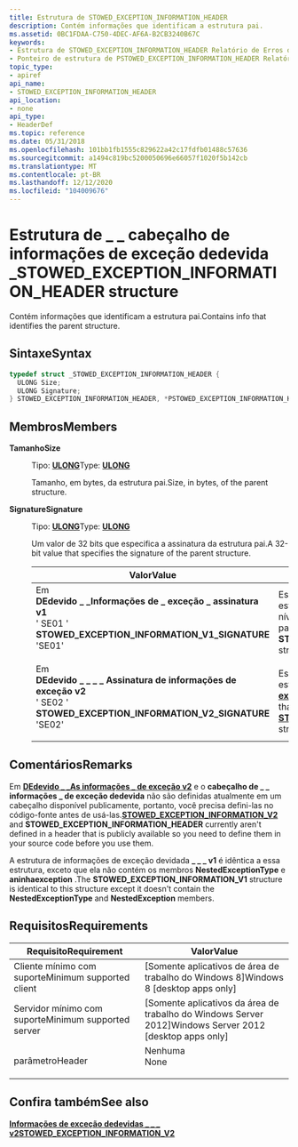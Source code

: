 ```yaml
---
title: Estrutura de STOWED_EXCEPTION_INFORMATION_HEADER
description: Contém informações que identificam a estrutura pai.
ms.assetid: 0BC1FDAA-C750-4DEC-AF6A-B2CB3240B67C
keywords:
- Estrutura de STOWED_EXCEPTION_INFORMATION_HEADER Relatório de Erros do Windows
- Ponteiro de estrutura de PSTOWED_EXCEPTION_INFORMATION_HEADER Relatório de Erros do Windows
topic_type:
- apiref
api_name:
- STOWED_EXCEPTION_INFORMATION_HEADER
api_location:
- none
api_type:
- HeaderDef
ms.topic: reference
ms.date: 05/31/2018
ms.openlocfilehash: 101bb1fb1555c829622a42c17fdfb01488c57636
ms.sourcegitcommit: a1494c819bc5200050696e66057f1020f5b142cb
ms.translationtype: MT
ms.contentlocale: pt-BR
ms.lasthandoff: 12/12/2020
ms.locfileid: "104009676"
---
```

# <a name="stowed_exception_information_header-structure"></a><span data-ttu-id="32860-105">Estrutura de \_ \_ cabeçalho de informações de exceção dedevida \_</span><span class="sxs-lookup"><span data-stu-id="32860-105">STOWED\_EXCEPTION\_INFORMATION\_HEADER structure</span></span>

<span data-ttu-id="32860-106">Contém informações que identificam a estrutura pai.</span><span class="sxs-lookup"><span data-stu-id="32860-106">Contains info that identifies the parent structure.</span></span>

## <a name="syntax"></a><span data-ttu-id="32860-107">Sintaxe</span><span class="sxs-lookup"><span data-stu-id="32860-107">Syntax</span></span>


```C++
typedef struct _STOWED_EXCEPTION_INFORMATION_HEADER {
  ULONG Size;
  ULONG Signature;
} STOWED_EXCEPTION_INFORMATION_HEADER, *PSTOWED_EXCEPTION_INFORMATION_HEADER;
```



## <a name="members"></a><span data-ttu-id="32860-108">Membros</span><span class="sxs-lookup"><span data-stu-id="32860-108">Members</span></span>

<dl> <dt>

<span data-ttu-id="32860-109">**Tamanho**</span><span class="sxs-lookup"><span data-stu-id="32860-109">**Size**</span></span>
</dt> <dd>

<span data-ttu-id="32860-110">Tipo: **[ **ULONG**](/windows/desktop/WinProg/windows-data-types)**</span><span class="sxs-lookup"><span data-stu-id="32860-110">Type: **[**ULONG**](/windows/desktop/WinProg/windows-data-types)**</span></span>

</dd> <dd>

<span data-ttu-id="32860-111">Tamanho, em bytes, da estrutura pai.</span><span class="sxs-lookup"><span data-stu-id="32860-111">Size, in bytes, of the parent structure.</span></span>

</dd> <dt>

<span data-ttu-id="32860-112">**Signature**</span><span class="sxs-lookup"><span data-stu-id="32860-112">**Signature**</span></span>
</dt> <dd>

<span data-ttu-id="32860-113">Tipo: **[ **ULONG**](/windows/desktop/WinProg/windows-data-types)**</span><span class="sxs-lookup"><span data-stu-id="32860-113">Type: **[**ULONG**](/windows/desktop/WinProg/windows-data-types)**</span></span>

</dd> <dd>

<span data-ttu-id="32860-114">Um valor de 32 bits que especifica a assinatura da estrutura pai.</span><span class="sxs-lookup"><span data-stu-id="32860-114">A 32-bit value that specifies the signature of the parent structure.</span></span>



| <span data-ttu-id="32860-115">Valor</span><span class="sxs-lookup"><span data-stu-id="32860-115">Value</span></span>                                                                                                                                                                                                                                                                                                            | <span data-ttu-id="32860-116">Significado</span><span class="sxs-lookup"><span data-stu-id="32860-116">Meaning</span></span>                                                                                                                                       |
|------------------------------------------------------------------------------------------------------------------------------------------------------------------------------------------------------------------------------------------------------------------------------------------------------------------|-----------------------------------------------------------------------------------------------------------------------------------------------|
| <span id="STOWED_EXCEPTION_INFORMATION_V1_SIGNATURE"></span><span id="stowed_exception_information_v1_signature"></span><dl> <span data-ttu-id="32860-117">Em <dt>**DEdevido \_ \_Informações de \_ exceção \_ assinatura v1**</dt> <dt>' SE01 '</dt></span><span class="sxs-lookup"><span data-stu-id="32860-117"><dt>**STOWED\_EXCEPTION\_INFORMATION\_V1\_SIGNATURE**</dt> <dt>'SE01'</dt></span></span> </dl> | <span data-ttu-id="32860-118">Esse valor indica que o pai é uma estrutura de informações de exceção de nível **\_ \_ \_ v1** .</span><span class="sxs-lookup"><span data-stu-id="32860-118">This value indicates that the parent is a **STOWED\_EXCEPTION\_INFORMATION\_V1** structure.</span></span><br/>                                        |
| <span id="STOWED_EXCEPTION_INFORMATION_V2_SIGNATURE"></span><span id="stowed_exception_information_v2_signature"></span><dl> <span data-ttu-id="32860-119">Em <dt>**DEdevido \_ \_ \_ \_ Assinatura de informações de exceção v2**</dt> <dt>' SE02 '</dt></span><span class="sxs-lookup"><span data-stu-id="32860-119"><dt>**STOWED\_EXCEPTION\_INFORMATION\_V2\_SIGNATURE**</dt> <dt>'SE02'</dt></span></span> </dl> | <span data-ttu-id="32860-120">Esse valor indica que o pai é uma estrutura de [**\_ \_ informações de \_ exceção dedevida**](stowed-exception-information-v2.md) .</span><span class="sxs-lookup"><span data-stu-id="32860-120">This value indicates that the parent is a [**STOWED\_EXCEPTION\_INFORMATION\_V2**](stowed-exception-information-v2.md) structure.</span></span><br/> |



 

</dd> </dl>

## <a name="remarks"></a><span data-ttu-id="32860-121">Comentários</span><span class="sxs-lookup"><span data-stu-id="32860-121">Remarks</span></span>

<span data-ttu-id="32860-122">Em [**DEdevido \_ \_As informações \_ de exceção v2**](stowed-exception-information-v2.md) e o **cabeçalho de \_ \_ informações \_ de exceção dedevida** não são definidas atualmente em um cabeçalho disponível publicamente, portanto, você precisa defini-las no código-fonte antes de usá-las.</span><span class="sxs-lookup"><span data-stu-id="32860-122">[**STOWED\_EXCEPTION\_INFORMATION\_V2**](stowed-exception-information-v2.md) and **STOWED\_EXCEPTION\_INFORMATION\_HEADER** currently aren't defined in a header that is publicly available so you need to define them in your source code before you use them.</span></span>

<span data-ttu-id="32860-123">A estrutura de informações de exceção devidada **\_ \_ \_ v1** é idêntica a essa estrutura, exceto que ela não contém os membros **NestedExceptionType** e **aninhaexception** .</span><span class="sxs-lookup"><span data-stu-id="32860-123">The **STOWED\_EXCEPTION\_INFORMATION\_V1** structure is identical to this structure except it doesn't contain the **NestedExceptionType** and **NestedException** members.</span></span>

## <a name="requirements"></a><span data-ttu-id="32860-124">Requisitos</span><span class="sxs-lookup"><span data-stu-id="32860-124">Requirements</span></span>



| <span data-ttu-id="32860-125">Requisito</span><span class="sxs-lookup"><span data-stu-id="32860-125">Requirement</span></span> | <span data-ttu-id="32860-126">Valor</span><span class="sxs-lookup"><span data-stu-id="32860-126">Value</span></span> |
|-------------------------------------|---------------------------------------------------------------------------------|
| <span data-ttu-id="32860-127">Cliente mínimo com suporte</span><span class="sxs-lookup"><span data-stu-id="32860-127">Minimum supported client</span></span><br/> | <span data-ttu-id="32860-128">\[Somente aplicativos de área de trabalho do Windows 8\]</span><span class="sxs-lookup"><span data-stu-id="32860-128">Windows 8 \[desktop apps only\]</span></span><br/>                                      |
| <span data-ttu-id="32860-129">Servidor mínimo com suporte</span><span class="sxs-lookup"><span data-stu-id="32860-129">Minimum supported server</span></span><br/> | <span data-ttu-id="32860-130">\[Somente aplicativos da área de trabalho do Windows Server 2012\]</span><span class="sxs-lookup"><span data-stu-id="32860-130">Windows Server 2012 \[desktop apps only\]</span></span><br/>                            |
| <span data-ttu-id="32860-131">parâmetro</span><span class="sxs-lookup"><span data-stu-id="32860-131">Header</span></span><br/>                   | <dl> <span data-ttu-id="32860-132"><dt>Nenhuma</dt></span><span class="sxs-lookup"><span data-stu-id="32860-132"><dt>None</dt></span></span> </dl> |



## <a name="see-also"></a><span data-ttu-id="32860-133">Confira também</span><span class="sxs-lookup"><span data-stu-id="32860-133">See also</span></span>

<dl> <dt>

[<span data-ttu-id="32860-134">**Informações de exceção dedevidas \_ \_ \_ v2**</span><span class="sxs-lookup"><span data-stu-id="32860-134">**STOWED\_EXCEPTION\_INFORMATION\_V2**</span></span>](stowed-exception-information-v2.md)
</dt> </dl>

 

